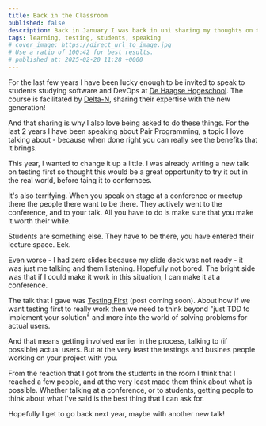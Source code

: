 ```yaml
---
title: Back in the Classroom
published: false
description: Back in January I was back in uni sharing my thoughts on testing
tags: learning, testing, students, speaking
# cover_image: https://direct_url_to_image.jpg
# Use a ratio of 100:42 for best results.
# published_at: 2025-02-20 11:28 +0000
---
```


For the last few years I have been lucky enough to be invited to speak to students studying software and DevOps at [De Haagse Hogeschool](https://www.dehaagsehogeschool.nl/). The course is facilitated by [Delta-N](https://www.delta-n.nl/), sharing their expertise with the new generation!

And that sharing is why I also love being asked to do these things. For the last 2 years I have been speaking about Pair Programming, a topic I love talking about - because when done right you can really see the benefits that it brings.

This year, I wanted to change it up a little. I was already writing a new talk on testing first so thought this would be a great opportunity to try it out in the real world, before taing it to confernces.

It's also terrifying. When you speak on stage at a conference or meetup there the people there want to be there. They actively went to the conference, and to your talk. All you have to do is make sure that you make it worth their while.

Students are something else. They have to be there, you have entered their lecture space. Eek.

Even worse - I had zero slides because my slide deck was not ready - it was just me talking and them listening. Hopefully not bored. The bright side was that if I could make it work in this situation, I can make it at a conference.

The talk that I gave was [Testing First](#) (post coming soon). About how if we want testing first to really work then we need to think beyond "just TDD to implement your solution" and more into the world of solving problems for actual users.

And that means getting involved earlier in the process, talking to (if possible) actual users. But at the very least the testings and busines people working on your project with you.

From the reaction that I got from the students in the room I think that I reached a few people, and at the very least made them think about what is possible. Whether talking at a conference, or to students, getting people to think about what I've said is the best thing that I can ask for.

Hopefully I get to go back next year, maybe with another new talk!